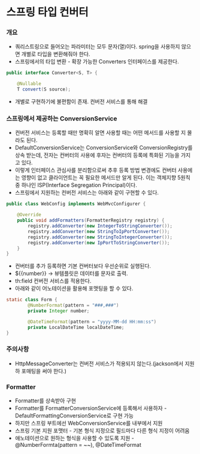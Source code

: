 # 스프링 타입 컨버터
### 개요
+ 쿼리스트링으로 들어오는 파라미터는 모두 문자(열)이다. spring을 사용하지 않으면 개별로 타입을 변환해줘야 한다.
+ 스프링에서의 타입 변환 - 확장 가능한 Converters 인터페이스를 제공한다.
```java
public interface Converter<S, T> {

	@Nullable
	T convert(S source);
```
+ 개별로 구현하기에 불편함이 존재. 컨버전 서비스를 통해 해결

### 스프링에서 제공하는 ConversionService
+ 컨버전 서비스는 등록할 때만 명확히 알면 사용할 때는 어떤 메서드를 사용할 지 몰라도 된다.
+ DefaultConversionService는 ConversionService와 ConversionRegistry를 상속 받는데, 전자는 컨버터의 사용에 후자는 컨버터의 등록에 특화된 기능을 가지고 있다.
+ 이렇게 인터페이스 관심사를 분리함으로써 추후 등록 방법 변경에도 컨버터 사용에는 영향이 없고 클라이언트는 꼭 필요한 메서드만 알게 된다. 이는 객체지향 5원칙 중 하나인 ISP(Interface Segregation Principal)이다.
+ 스프링에서 지원하는 컨버전 서비스는 아래와 같이 구현할 수 있다.
```java
public class WebConfig implements WebMvcConfigurer {

    @Override
    public void addFormatters(FormatterRegistry registry) {
        registry.addConverter(new IntegerToStringConverter());
        registry.addConverter(new StringToIpPortConverter());
        registry.addConverter(new StringToIntegerConverter());
        registry.addConverter(new IpPortToStringConverter());
    }
}
```
+ 컨버터를 추가 등록하면 기본 컨버터보다 우선순위로 실행된다.
+ ${{number}} -> 뷰템플릿은 데이터를 문자로 출력.
+ th:field 컨버전 서비스를 적용한다.
+ 아래와 같이 어노테이션을 활용해 포맷팅을 할 수 있다.
```java
static class Form {
        @NumberFormat(pattern = "###,###")
        private Integer number;

        @DateTimeFormat(pattern = "yyyy-MM-dd HH:mm:ss")
        private LocalDateTime localDateTime;
}
```

### 주의사항
+ HttpMessageConverter는 컨버전 서비스가 적용되지 않는다.(jackson에서 지원하 포매팅을 써야 한다.)

### Formatter
+ Formatter를 상속받아 구현
+ Formatter를 FormatterConversionService에 등록해서 사용하자 - DefaultFormattingConversionService로 구현 가능
+ 하지만 스프링 부트에선 WebConversionService를 내부에서 지원
+ 스프링 기본 지원 포맷터 - 기본 형식 지정으로 필드마다 다른 형식 지정이 어려움
+ 애노테이션으로 원하는 형식을 사용할 수 있도록 지원 - @NumberFormta(pattern = ~~), @DateTimeFormat
